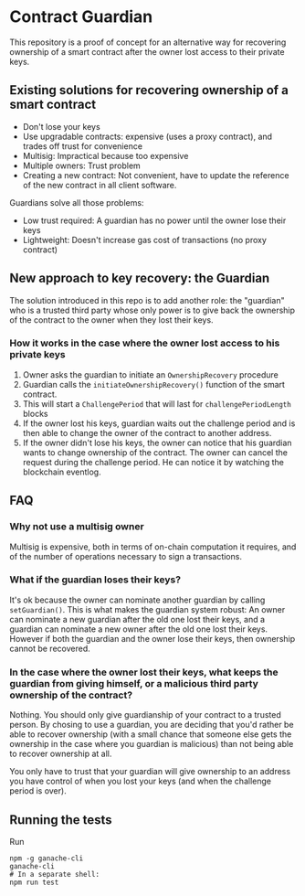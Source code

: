 # Contract Guardian

This repository is a proof of concept for an alternative way for recovering ownership of a smart contract after the owner lost access to their private keys.

## Existing solutions for recovering ownership of a smart contract

- Don't lose your keys
- Use upgradable contracts: expensive (uses a proxy contract), and trades off trust for convenience
- Multisig: Impractical because too expensive
- Multiple owners: Trust problem
- Creating a new contract: Not convenient, have to update the reference of the new contract in all client software.

Guardians solve all those problems:

- Low trust required: A guardian has no power until the owner lose their keys
- Lightweight: Doesn't increase gas cost of transactions (no proxy contract)


## New approach to key recovery: the Guardian

The solution introduced in this repo is to add another role: the "guardian" who is a trusted third party whose only power is to give back the ownership of the contract to the owner when they lost their keys.


### How it works in the case where the owner lost access to his private keys

1) Owner asks the guardian to initiate an `OwnershipRecovery` procedure
2) Guardian calls the `initiateOwnershipRecovery()` function of the smart contract.
3) This will start a `ChallengePeriod` that will last for `challengePeriodLength` blocks
4) If the owner lost his keys, guardian waits out the challenge period and is then able to change the owner of the contract to another address.
5) If the owner didn't lose his keys, the owner can notice that his guardian wants to change ownership of the contract. The owner can cancel the request during the challenge period. He can notice it by watching the blockchain eventlog. 



## FAQ

### Why not use a multisig owner

Multisig is expensive, both in terms of on-chain computation it requires, and of the number of operations necessary to sign a transactions.

### What if the guardian loses their keys?

It's ok because the owner can nominate another guardian by calling `setGuardian()`. This is what makes the guardian system robust: An owner can nominate a new guardian after the old one lost their keys, and a guardian can nominate a new owner after the old one lost their keys. However if both the guardian and the owner lose their keys, then ownership cannot be recovered.

### In the case where the owner lost their keys, what keeps the guardian from giving himself, or a malicious third party ownership of the contract?

Nothing. You should only give guardianship of your contract to a trusted person. By chosing to use a guardian, you are deciding that you'd rather be able to recover ownership (with a small chance that someone else gets the ownership in the case where you guardian is malicious) than not being able to recover ownership at all.

You only have to trust that your guardian will give ownership to an address you have control of when you lost your keys (and when the challenge period is over).


## Running the tests

Run 
```
npm -g ganache-cli
ganache-cli
# In a separate shell:
npm run test
```

